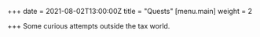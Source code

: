 +++
date = 2021-08-02T13:00:00Z
title = "Quests"
[menu.main]
weight = 2

+++
Some curious attempts outside the tax world.
